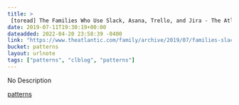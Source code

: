```yaml
---
title: > 
 [toread] The Families Who Use Slack, Asana, Trello, and Jira - The Atlantic
date: 2019-07-11T19:30:19+00:00
dateadded: 2022-04-20 23:58:39 -0400
link: "https://www.theatlantic.com/family/archive/2019/07/families-slack-asana/593584/"
bucket: patterns
layout: urlnote
tags: ["patterns", "clblog", "patterns"]
--- 
```

No Description
 <!-- end excerpt --> 
<div class='bucket'><a class='internal-link' href='/buckets/patterns'>patterns</a></div> 
